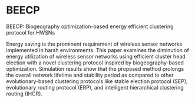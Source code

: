 # BEECP
BEECP: Biogeography optimization-based energy efficient clustering protocol for HWSNs 


Energy saving is the prominent requirement of wireless sensor networks implemented in harsh environments. This paper examines the diminution of energy utilization of wireless sensor networks using efficient cluster head election with a novel clustering protocol inspired by biogeography-based optimization. Simulation results show that the proposed method prolongs the overall network lifetime and stability period as compared to other evolutionary-based clustering protocols like stable election protocol (SEP), evolutionary routing protocol (ERP), and intelligent hierarchical clustering routing (IHCR).
